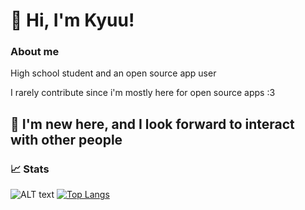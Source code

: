 <h1>👋 Hi, I'm Kyuu!</h1>
<h3>About me</h2>
<p>High school student and an open source app user

I rarely contribute since i'm mostly here for open source apps :3</p>
<h2>🎉 I'm new here, and I look forward to interact with other people</h2>

<h3>📈 Stats</h3>
           
![ALT text](https://github-readme-stats.vercel.app/api?username=nnikyuu&show_icons=true&theme=gruvbox) [![Top Langs](https://github-readme-stats.vercel.app/api/top-langs/?username=nnikyuu&theme=gruvbox)](https://github.com/anuraghazra/github-readme-stats)
